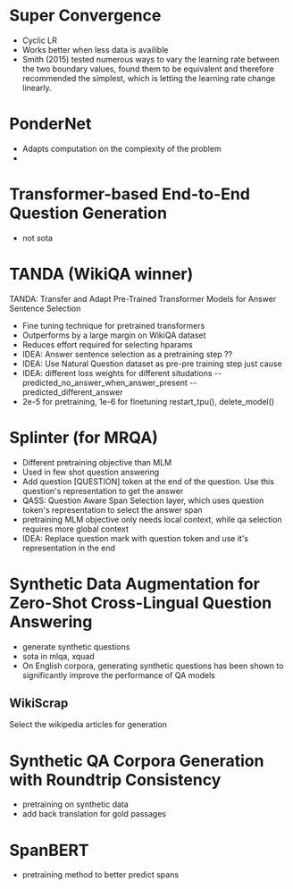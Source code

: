 
# Super Convergence
- Cyclic LR
- Works better when less data is availible
- Smith (2015) tested numerous ways to vary the learning rate between the two boundary values, found them to be equivalent and therefore recommended the simplest, which is letting the learning rate change linearly.




# PonderNet
- Adapts computation on the complexity of the problem 
- 

# Transformer-based End-to-End Question Generation
- not sota

# TANDA (WikiQA winner)
TANDA: Transfer and Adapt Pre-Trained Transformer Models
for Answer Sentence Selection

- Fine tuning technique for pretrained transformers
- Outperforms by a large margin on WikiQA dataset 
- Reduces effort required for selecting hparams
- IDEA: Answer sentence selection as a pretraining step ??
- IDEA: Use Natural Question dataset as pre-pre training step just cause
- IDEA: 
    different loss weights for different situdations
    -- predicted_no_answer_when_answer_present 
    -- predicted_different_answer 
- 2e-5 for pretraining, 1e-6 for finetuning 
restart_tpu(), delete_model()

# Splinter (for MRQA)
- Different pretraining objective than MLM
- Used in few shot question answering 
- Add question [QUESTION] token at the end of the question. Use this question's representation to get the answer
- QASS: Question Aware Span Selection layer, which uses question token's representation to select the answer span
- pretraining MLM objective only needs local context, while qa selection requires more global context
- IDEA: Replace question mark with question token and use it's representation in the end 

# Synthetic Data Augmentation for Zero-Shot Cross-Lingual Question Answering
- generate synthetic questions
- sota in mlqa, xquad
- On English
corpora, generating synthetic questions has been
shown to significantly improve the performance of
QA models 
## WikiScrap
Select the wikipedia articles for generation

# Synthetic QA Corpora Generation with Roundtrip Consistency
- pretraining on synthetic data
- add back translation for gold passages

# SpanBERT 
- pretraining method to better predict spans


